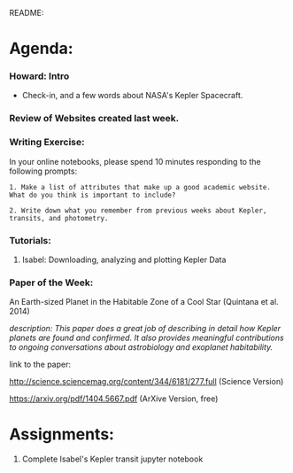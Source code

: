README:
# Agenda:

### Howard: Intro
- Check-in, and a few words about NASA's Kepler Spacecraft.

### Review of Websites created last week.

### Writing Exercise: 
In your online notebooks, please spend 10 minutes responding to the following prompts:

    1. Make a list of attributes that make up a good academic website. What do you think is important to include? 
    
    2. Write down what you remember from previous weeks about Kepler, transits, and photometry.
    
### Tutorials:
1. Isabel: Downloading, analyzing and plotting Kepler Data

### Paper of the Week:
An Earth-sized Planet in the Habitable Zone of a Cool Star (Quintana et al. 2014)

*description: This paper does a great job of describing in detail how Kepler planets are found and confirmed. It also provides meaningful contributions to ongoing conversations about astrobiology and exoplanet habitability.*  
 
link to the paper:

 http://science.sciencemag.org/content/344/6181/277.full (Science Version)
 
 https://arxiv.org/pdf/1404.5667.pdf (ArXive Version, free)

# Assignments:

1. Complete Isabel's Kepler transit jupyter notebook
